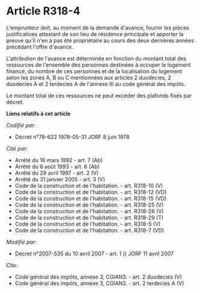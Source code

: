 # Article R318-4

L'emprunteur doit, au moment de la demande d'avance, fournir les pièces justificatives attestant de son lieu de résidence
principale et apporter la preuve qu'il n'en a pas été propriétaire au cours des deux dernières années précédant l'offre
d'avance. 

L'attribution de l'avance est déterminée en fonction du montant total des ressources de l'ensemble des personnes destinées à
occuper le logement financé, du nombre de ces personnes et de la localisation du logement selon les zones A, B ou C
mentionnées aux articles 2 duodecies, 2 duodecies A et 2 terdecies A de l'annexe III au code général des impôts. 

Le montant total de ces ressources ne peut excéder des plafonds fixés par décret.

**Liens relatifs à cet article**

_Codifié par_:

  - Décret n°78-622 1978-05-31 JORF 8 juin 1978

_Cité par_:

  - Arrêté du 16 mars 1992 - art. 7 (Ab)
  - Arrêté du 6 août 1993 - art. 6 (Ab)
  - Arrêté du 29 avril 1997 - art. 2 (V)
  - Arrêté du 31 janvier 2005 - art. 3 (V)
  - Code de la construction et de l'habitation. - art. R318-10 (V)
  - Code de la construction et de l'habitation. - art. R318-12 (VD)
  - Code de la construction et de l'habitation. - art. R318-15 (VD)
  - Code de la construction et de l'habitation. - art. R318-25 (V)
  - Code de la construction et de l'habitation. - art. R318-26 (V)
  - Code de la construction et de l'habitation. - art. R318-29 (T)
  - Code de la construction et de l'habitation. - art. R318-5 (V)
  - Code de la construction et de l'habitation. - art. R318-7 (VD)

_Modifié par_:

  - Décret n°2007-535 du 10 avril 2007 - art. 1 () JORF 11 avril 2007

_Cite_:

  - Code général des impôts, annexe 3, CGIAN3. - art. 2 duodecies (V)
  - Code général des impôts, annexe 3, CGIAN3. - art. 2 terdecies A (V)
